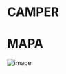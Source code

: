 # CAMPER

# MAPA

![image](https://user-images.githubusercontent.com/4015406/153901188-db25763f-5191-4510-81c5-1fe1c207edd0.png)
